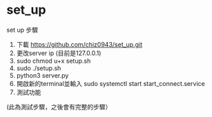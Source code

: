 # set_up

set up 步驟
1. 下載 https://github.com/chiz0943/set_up.git
2. 更改server ip (目前是127.0.0.1)
3. sudo chmod u+x setup.sh
4. sudo ./setup.sh
5. python3 server.py
6. 開啟新的terminal並輸入 sudo systemctl start start_connect.service
7. 測試功能

(此為測試步驟，之後會有完整的步驟）
